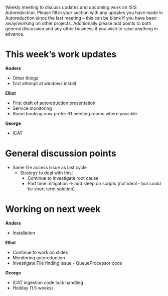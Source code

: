 Weekly meeting to discuss updates and upcoming work on ISIS Autoreduction.
Please fill in your section with any updates you have made in Autoreduction since the last meeting – this can be blank if you have been away/working on other projects. Additionally please add points to both general discussion and any other business if you wish to raise anything in advance.

This week’s work updates
========================

**Anders**
* Other things
* first attempt at windows install

**Elliot**
* First draft of autoreduction presentation
* Service monitoring
* Room booking now prefer R1 meeting rooms where possible

**George**
* ICAT 

General discussion points
=========================

* Same file access issue as last cycle 
  * Strategy to deal with this:
    * Continue to investigate root cause
    * Part time mitigation -> add sleep on scripts (not ideal - but could be short term solution) 
  

Working on next week
====================

**Anders**
* Installation 

**Elliot**
* Continue to work on slides
* Monitoring autoreduction
* Investigate File finding issue - QueueProcessor code

**George**
* ICAT ingestion code lock handling
* Holiday (1.5 weeks)
